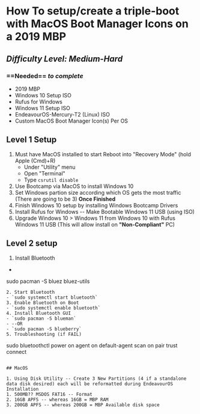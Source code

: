# How To setup/create a triple-boot with MacOS Boot Manager Icons on a  2019 MBP

## *Difficulty Level: Medium-Hard*

### ==Needed== *to complete*

- 2019 MBP
- Windows 10 Setup ISO
- Rufus for Windows
- Windows 11 Setup ISO
- EndeavourOS-Mercury-T2 (Linux) ISO
- Custom MacOS Boot Manager Icon(s) Per OS

## Level 1 Setup

1. Must have MacOS installed to start
     Reboot into "Recovery Mode" (hold Apple (Cmd)+R)
   - Under "Utility" menu
   - Open "Terminal"
   - Type `csrutil disable`
2. Use Bootcamp via MacOS to install Windows 10
3. Set Windows partion size according which OS gets the most traffic (There are going to be 3) **Once Finished**
4. Finish Windows 10 setup by installing Windows Bootcamp Drivers
5. Install Rufus for Windows -- Make Bootable Windows 11 USB (using ISO)
6. Upgrade Windows 10 > Windows 11 from Windows 10 with Rufus Windows 11 USB (This will allow install on **"Non-Compliant"** PC)

## Level 2 setup

1. Install Bluetooth
- ```
sudo pacman -S bluez bluez-utils
```
2. Start Bluetooth
- `sudo systemctl start bluetooth`
3. Enable Bluetooth on Boot
- `sudo systemctl enable bluetooth`
4. Install Bluetooth GUI
- `sudo pacman -S blueman`
- --OR
- `sudo pacman -S blueberry`
5. Troubleshooting (if FAIL)
```
sudo bluetoothctl
power on
agent on
default-agent
scan on
pair <MAC Address>
trust <MAC Address>
connect <MAC Address> 
```

## MacOS

1. Using Disk Utility -- Create 3 New Partitions (4 if a standalone data disk desired) each will be reformatted during EndeavourOS Installation
1. 500MB?? MSDOS FAT16 -- Format
2. 16GB APFS -- whereas 16GB = MBP RAM
3. 200GB APFS -- whereas 200GB = MBP Available disk space
